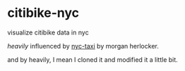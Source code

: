 # citibike-nyc
visualize citibike data in nyc

*heavily* influenced by [nyc-taxi](https://github.com/morganherlocker/nyc-taxi) by morgan herlocker. 

and by heavily, I mean I cloned it and modified it a little bit.
